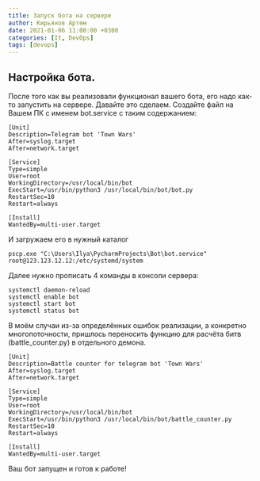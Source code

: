 ```yaml
---
title: Запуск бота на сервере
author: Кирьянов Артем
date: 2021-01-06 11:00:00 +0300
categories: [It, DevOps]
tags: [devops]
---
```


## Настройка бота.

После того как вы реализовали функционал вашего бота, его надо как-то запустить на сервере. Давайте это сделаем. 
Создайте файл на Вашем ПК с именем bot.service с таким содержанием:
```
[Unit]
Description=Telegram bot 'Town Wars'
After=syslog.target
After=network.target

[Service]
Type=simple
User=root
WorkingDirectory=/usr/local/bin/bot
ExecStart=/usr/bin/python3 /usr/local/bin/bot/bot.py
RestartSec=10
Restart=always
 
[Install]
WantedBy=multi-user.target
```
И загружаем его в нужный каталог
```
pscp.exe "C:\Users\Ilya\PycharmProjects\Bot\bot.service" root@123.123.12.12:/etc/systemd/system

```

Далее нужно прописать 4 команды в консоли сервера:

```
systemctl daemon-reload
systemctl enable bot
systemctl start bot
systemctl status bot

```

В моём случаи из-за определённых ошибок реализации, а конкретно многопоточности, пришлось переносить функцию для расчёта битв (battle_counter.py) в отдельного демона.

```
[Unit]
Description=Battle counter for telegram bot 'Town Wars'
After=syslog.target
After=network.target

[Service]
Type=simple
User=root
WorkingDirectory=/usr/local/bin/bot
ExecStart=/usr/bin/python3 /usr/local/bin/bot/battle_counter.py
RestartSec=10
Restart=always
 
[Install]
WantedBy=multi-user.target
```
Ваш бот запущен и готов к работе!